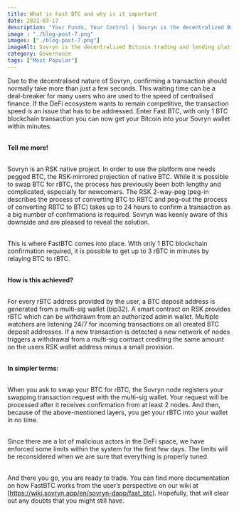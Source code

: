 ```yaml
---
title: What is Fast BTC and why is it important
date: 2021-03-17
description: "Your Funds, Your Control | Sovryn is the decentralized Bitcoin trading and lending platform"
image : "./blog-post-7.png"
images: ["./blog-post-7.png"]
imageAlt: Sovryn is the decentralized Bitcoin trading and lending platform.
category: Governance
tags: ["Most Popular"]
---
```

Due to the decentralised nature of Sovryn, confirming a transaction should normally take more than just a few seconds. This waiting time can be a deal-breaker for many users who are used to the speed of centralised finance. If the DeFi ecosystem wants to remain competitive, the transaction speed is an issue that has to be addressed. Enter Fast BTC, with only 1 BTC blockchain transaction you can now get your Bitcoin into your Sovryn wallet within minutes.
<br />
<br />

**Tell me more!**
<br />
<br />

Sovryn is an RSK native project. In order to use the platform one needs pegged BTC, the RSK-mirrored projection of native BTC. While it is possible to swap BTC for rBTC, the process has previously been both lengthy and complicated, especially for newcomers. The RSK 2-way-peg (peg-in describes the process of converting BTC to RBTC and peg-out the process of converting RBTC to BTC) takes up to 24 hours to confirm a transaction as a big number of confirmations is required. Sovryn was keenly aware of this downside and are pleased to reveal the solution.
<br />
<br />

This is where FastBTC comes into place. With only 1 BTC blockchain confirmation required, it is possible to get up to 3 rBTC in minutes by relaying BTC to rBTC.
<br />
<br />

**How is this achieved?**
<br />
<br />

For every rBTC address provided by the user, a BTC deposit address is generated from a multi-sig wallet (bip32). A smart contract on RSK provides rBTC which can be withdrawn from an authorized admin wallet. Multiple watchers are listening 24/7 for incoming transactions on all created BTC deposit addresses. If a new transaction is detected a new network of nodes triggers a withdrawal from a multi-sig contract crediting the same amount on the users RSK wallet address minus a small provision.
<br />
<br />

**In simpler terms:**
<br />
<br />

When you ask to swap your BTC for rBTC, the Sovryn node registers your swapping transaction request with the multi-sig wallet. Your request will be processed after it receives confirmation from at least 2 nodes. And then, because of the above-mentioned layers, you get your rBTC into your wallet in no time.
<br />
<br />

Since there are a lot of malicious actors in the DeFi space, we have enforced some limits within the system for the first few days. The limits will be reconsidered when we are sure that everything is properly tuned.
<br />
<br />

And there you go, you are ready to trade.
You can find more documentation on how FastBTC works from the user’s perspective on our wiki at  [https://wiki.sovryn.app/en/sovryn-dapp/fast_btc]. Hopefully, that will clear out any doubts that you might still have.